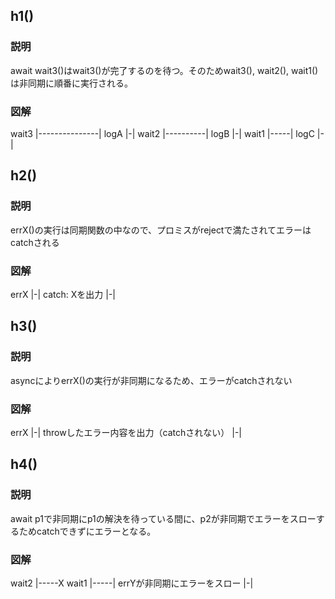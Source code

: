 ## h1()
### 説明
await wait3()はwait3()が完了するのを待つ。そのためwait3(), wait2(), wait1()は非同期に順番に実行される。
### 図解
wait3
|---------------|
                logA
                |-|
                  wait2
                  |----------|
                             logB
                             |-|
                             wait1
                             |-----|
                                   logC
                                   |-|

## h2()
### 説明
errX()の実行は同期関数の中なので、プロミスがrejectで満たされてエラーはcatchされる
### 図解
errX
|-|
  catch: Xを出力
  |-|

## h3()
### 説明
asyncによりerrX()の実行が非同期になるため、エラーがcatchされない
### 図解
errX
|-|
  throwしたエラー内容を出力（catchされない）
  |-|

## h4()
### 説明
await p1で非同期にp1の解決を待っている間に、p2が非同期でエラーをスローするためcatchできずにエラーとなる。
### 図解
wait2
|-----X
wait1
|-----|
      errYが非同期にエラーをスロー
      |-|